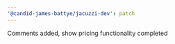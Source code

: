 ```yaml
---
'@candid-james-battye/jacuzzi-dev': patch
---
```


Comments added, show pricing functionality completed
